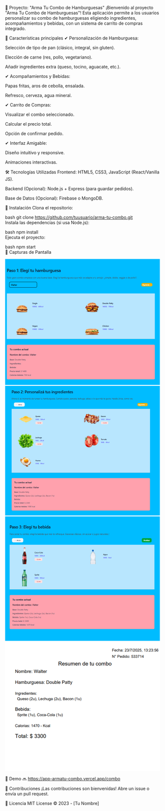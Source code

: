 🍔 Proyecto: "Arma Tu Combo de Hamburguesas"
¡Bienvenido al proyecto "Arma Tu Combo de Hamburguesas"! Esta aplicación permite a los usuarios personalizar su combo de hamburguesas eligiendo ingredientes, acompañamientos y bebidas, con un sistema de carrito de compras integrado.

🚀 Características principales
✔ Personalización de Hamburguesa:

Selección de tipo de pan (clásico, integral, sin gluten).

Elección de carne (res, pollo, vegetariano).

Añadir ingredientes extra (queso, tocino, aguacate, etc.).

✔ Acompañamientos y Bebidas:

Papas fritas, aros de cebolla, ensalada.

Refresco, cerveza, agua mineral.

✔ Carrito de Compras:

Visualizar el combo seleccionado.

Calcular el precio total.

Opción de confirmar pedido.

✔ Interfaz Amigable:

Diseño intuitivo y responsive.

Animaciones interactivas.

🛠 Tecnologías Utilizadas
Frontend: HTML5, CSS3, JavaScript (React/Vanilla JS).

Backend (Opcional): Node.js + Express (para guardar pedidos).

Base de Datos (Opcional): Firebase o MongoDB.

📌 Instalación
Clona el repositorio:

bash
git clone https://github.com/tuusuario/arma-tu-combo.git  
Instala las dependencias (si usa Node.js):

bash
npm install  
Ejecuta el proyecto:

bash
npm start  
📸 Capturas de Pantalla

![alt text](image.png)
![alt text](image-1.png)
![alt text](image-2.png)
![alt text](image-3.png)

🔗 Demo
🔜 https://app-armatu-combo.vercel.app/combo

🤝 Contribuciones
¡Las contribuciones son bienvenidas! Abre un issue o envía un pull request.

📜 Licencia
MIT License © 2023 - [Tu Nombre]